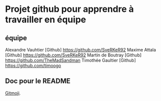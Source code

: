 # Projet github pour apprendre à travailler en équipe

## équipe
Alexandre Vauhtier [Github] https://github.com/SveRKeR92
Maxime  Attala [Github] https://github.com/SveRKeR92
Martin de Boutray [Github] https://github.com/TheMadSandman
Timothée Gaultier [Github] https://github.com/timoogo

## Doc pour le README 
[Gitmoji](https://gitmoji.carloscuesta.me/).